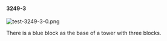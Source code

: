 #### 3249-3
![test-3249-3-0.png](https://github.com/lil-lab/nlvr/raw/master/nlvr/test/images/3/test-3249-3-0.png "test-3249-3-0.png")

There is a blue block as the base of a tower with three blocks.